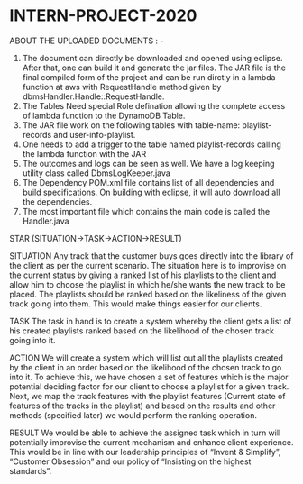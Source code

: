 # INTERN-PROJECT-2020


ABOUT THE UPLOADED DOCUMENTS : -

1. The document can directly be downloaded and opened using eclipse. After that, one can build it and generate the jar files.
The JAR file is the final compiled form of the project and can be run dirctly in a lambda function at aws with RequestHandle method given by dbmsHandler.Handle::RequestHandle.
2. The Tables Need special Role defination allowing the complete access of lambda function to the DynamoDB Table.
3. The JAR file work on the following tables with table-name: playlist-records and user-info-playlist.
4. One needs to add a trigger to the table named playlist-records calling the lambda function with the JAR
5. The outcomes and logs can be seen as well. We have a log keeping utility class called DbmsLogKeeper.java
6. The Dependency POM.xml file contains list of all dependencies and build specifications. On building with eclipse, it will auto download all the dependencies.
7. The most important file which contains the main code is called the Handler.java


STAR (SITUATION->TASK->ACTION->RESULT)

SITUATION Any track that the customer buys goes directly into the library of the client as per the current scenario. The situation here is to improvise on the current status by giving a ranked list of his playlists to the client and allow him to choose the playlist in which he/she wants the new track to be placed. The playlists should be ranked based on the likeliness of the given track going into them. This would make things easier for our clients.

TASK The task in hand is to create a system whereby the client gets a list of his created playlists ranked based on the likelihood of the chosen track going into it.

ACTION We will create a system which will list out all the playlists created by the client in an order based on the likelihood of the chosen track to go into it. To achieve this, we have chosen a set of features which is the major potential deciding factor for our client to choose a playlist for a given track. Next, we map the track features with the playlist features (Current state of features of the tracks in the playlist) and based on the results and other methods (specified later) we would perform the ranking operation.

RESULT We would be able to achieve the assigned task which in turn will potentially improvise the current mechanism and enhance client experience. This would be in line with our leadership principles of “Invent & Simplify”, “Customer Obsession” and our policy of “Insisting on the highest standards”.
